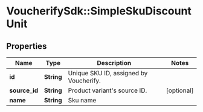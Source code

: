 # VoucherifySdk::SimpleSkuDiscountUnit

## Properties

| Name | Type | Description | Notes |
| ---- | ---- | ----------- | ----- |
| **id** | **String** | Unique SKU ID, assigned by Voucherify. |  |
| **source_id** | **String** | Product variant&#39;s source ID. | [optional] |
| **name** | **String** | Sku name |  |

